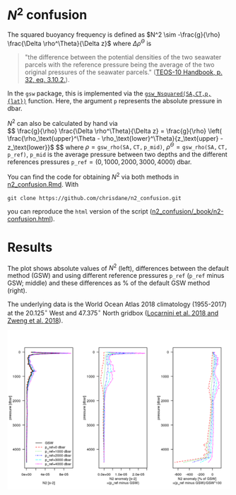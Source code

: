 # $N^2$ confusion

The squared buoyancy frequency is defined as $N^2 \sim -\frac{g}{\rho} \frac{\Delta \rho^\Theta}{\Delta z}$ where $\Delta \rho^\Theta$ is 
> "the difference between the potential densities of the two seawater parcels with the reference pressure being the average of the two original pressures of the seawater parcels." ([TEOS-10 Handbook, p. 32, eq. 3.10.2.](http://www.teos-10.org/pubs/TEOS-10_Manual.pdf)).

In the `gsw` package, this is implemented via the [`gsw_Nsquared(SA,CT,p,{lat})`](http://www.teos-10.org/pubs/gsw/html/gsw_Nsquared.html) function. Here, the argument `p` represents the absolute pressure in dbar.

$N^2$ can also be calculated by hand via<br> 
$$
\frac{g}{\rho} \frac{\Delta \rho^\Theta}{\Delta z} = \frac{g}{\rho} \left( \frac{\rho_\text{upper}^\Theta - \rho_\text{lower}^\Theta}{z_\text{upper} - z_\text{lower}}$
$$
where $\rho = \mathtt{gsw\_rho(SA, CT, p\_mid)}$, $\rho^\Theta = \mathtt{gsw\_rho(SA, CT, p\_ref)}$, $\mathtt{p\_mid}$ is the average pressure between two depths and the different references pressures $\mathtt{p\_ref} = (0, 1000, 2000, 3000, 4000)$ dbar.

You can find the code for obtaining $N^2$ via both methods in [n2_confusion.Rmd](https://github.com/chrisdane/n2_confusion/blob/master/n2_confusion.Rmd). With
```
git clone https://github.com/chrisdane/n2_confusion.git
```
you can reproduce the `html` version of the script ([n2_confusion/_book/n2-confusion.html](https://github.com/chrisdane/n2_confusion/blob/master/_book/n2-confusion.html)).

# Results

The plot shows absolute values of $N^2$ (left), differences between the default method (GSW) and using different reference pressures $\mathtt{p\_ref}$ ($\mathtt{p\_ref}$ minus GSW; middle) and these differences as % of the default GSW method (right).

The underlying data is the World Ocean Atlas 2018 climatology (1955-2017) at the $20.125^{\circ}$ West and $47.375^{\circ}$ North gridbox ([Locarnini et al. 2018 and Zweng et al. 2018](https://www.nodc.noaa.gov/OC5/woa18/)).

<img align="left" src="_bookdown_files/bookdown_files/figure-html/n2_plot-1.png">

